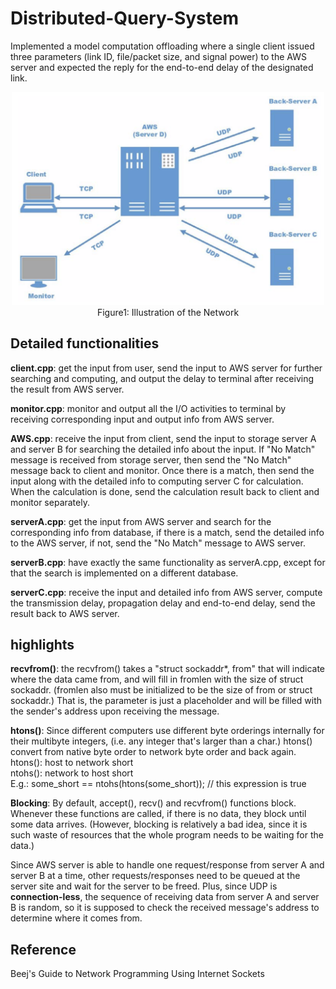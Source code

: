 # Distributed-Query-System
Implemented a model computation offloading where a single client issued three parameters (link ID, file/packet size, and signal power) to the AWS server and expected the reply for the end-to-end delay of the designated link.  
<div align=center><img src="https://github.com/qwegssg/Distributed-Query-System/blob/master/network_illustration.png" alt="Network Illustration" width="500"/></div>  
<center>Figure1:  Illustration of the Network</center>
  
## Detailed functionalities  
<b>client.cpp</b>: get the input from user, send the input to AWS server for further searching and computing, and output the delay to terminal after receiving the result from AWS server. 

<b>monitor.cpp</b>: monitor and output all the I/O activities to terminal by receiving corresponding input and output info from AWS server.

<strong>AWS.cpp</strong>: receive the input from client, send the input to storage server A and server B for searching the detailed info about the input. If "No Match" message is received from storage server, then send the "No Match" message back to client and monitor. Once there is a match, then send the input along with the detailed info to computing server C for calculation. When the calculation is done, send the calculation result back to client and monitor separately.

<b>serverA.cpp</b>: get the input from AWS server and search for the corresponding info from database, if there is a match, send the detailed info to the AWS server, if not, send the "No Match" message to AWS server.

<b>serverB.cpp</b>: have exactly the same functionality as serverA.cpp, except for that the search is implemented on a different database.

<b>serverC.cpp</b>: receive the input and detailed info from AWS server, compute the transmission delay, propagation delay and end-to-end delay, send the result back to AWS server.  
  
## highlights  
<b>recvfrom()</b>: the recvfrom() takes a "struct sockaddr*, from" that will indicate where the data came from, and will fill in fromlen with the size of struct sockaddr. (fromlen also must be initialized to be the size of from or struct sockaddr.)
That is, the parameter is just a placeholder and will be filled with the sender's address upon receiving the message. 

<b>htons()</b>: Since different computers use different byte orderings internally for their multibyte integers, (i.e. any integer that's larger than a char.) htons() convert from native byte order to network byte order and back again.  
htons(): host to network short  
ntohs(): network to host short  
E.g.:
some_short == ntohs(htons(some_short)); // this expression is true  
  
<strong>Blocking</strong>: By default, accept(), recv() and recvfrom() functions block. Whenever these functions are called, if there is no data, they block until some data arrives. (However, blocking is relatively a bad idea, since it is such waste of resources that the whole program needs to be waiting for the data.)

Since AWS server is able to handle one request/response from server A and server B at a time, other requests/responses need to be queued at the server site and wait for the server to be freed. Plus, since UDP is <strong>connection-less</strong>, the sequence of receiving data from server A and server B is random, so it is supposed to check the received message's address to determine where it comes from.
  
## Reference  
Beej's Guide to Network Programming Using Internet Sockets  

